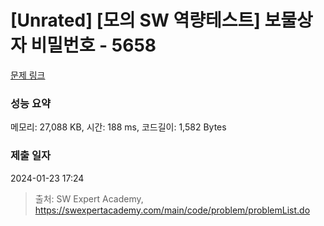 # [Unrated] [모의 SW 역량테스트] 보물상자 비밀번호 - 5658 

[문제 링크](https://swexpertacademy.com/main/code/problem/problemDetail.do?contestProbId=AWXRUN9KfZ8DFAUo) 

### 성능 요약

메모리: 27,088 KB, 시간: 188 ms, 코드길이: 1,582 Bytes

### 제출 일자

2024-01-23 17:24



> 출처: SW Expert Academy, https://swexpertacademy.com/main/code/problem/problemList.do